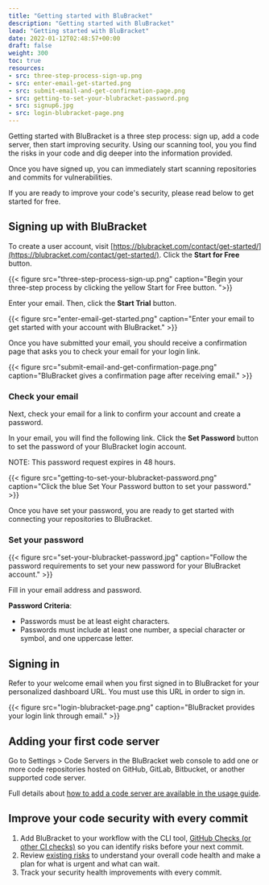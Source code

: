 ```yaml
---
title: "Getting started with BluBracket"
description: "Getting started with BluBracket"
lead: "Getting started with BluBracket"
date: 2022-01-12T02:48:57+00:00
draft: false
weight: 300
toc: true
resources:
- src: three-step-process-sign-up.png
- src: enter-email-get-started.png
- src: submit-email-and-get-confirmation-page.png
- src: getting-to-set-your-blubracket-password.png
- src: signup6.jpg
- src: login-blubracket-page.png
---
```


Getting started with BluBracket is a three step process: sign up, add a code server, then start improving security. Using our scanning tool, you you find the risks in your code and dig deeper into the information provided.

Once you have signed up, you can immediately start scanning repositories and commits for vulnerabilities.

If you are ready to improve your code's security, please read below to get started for free.

## Signing up with BluBracket

To create a user account, visit [https://blubracket.com/contact/get-started/](https://blubracket.com/contact/get-started/). Click the **Start for Free** button.

{{< figure src="three-step-process-sign-up.png" caption="Begin your three-step process by clicking the yellow Start for Free button. ">}}

Enter your email. Then, click the **Start Trial** button.

{{< figure src="enter-email-get-started.png" caption="Enter your email to get started with your account with BluBracket." >}}


Once you have submitted your email, you should receive a confirmation page that asks you to check your email for your login link.  

{{< figure src="submit-email-and-get-confirmation-page.png" caption="BluBracket gives a confirmation page after receiving email." >}}


### Check your email

Next, check your email for a link to confirm your account and create a password.

In your email, you will find the following link. Click the **Set Password** button to set the password of your BluBracket login account.

NOTE: This password request expires in 48 hours.

{{< figure src="getting-to-set-your-blubracket-password.png" caption="Click the blue Set Your Password button to set your password." >}}

Once you have set your password, you are ready to get started with connecting your repositories to BluBracket.

### Set your password

{{< figure src="set-your-blubracket-password.jpg" caption="Follow the password requirements to set your new password for your BluBracket account." >}}

Fill in your email address and password.

**Password Criteria**:

- Passwords must be at least eight characters.
- Passwords must include at least one number, a special character or symbol, and one uppercase letter.

## Signing in

Refer to your welcome email when you first signed in to BluBracket for your personalized dashboard URL. You must use this URL in order to sign in.

{{< figure src="login-blubracket-page.png" caption="BluBracket provides your login link through email." >}}

## Adding your first code server

Go to Settings > Code Servers in the BluBracket web console to add one or more code repositories hosted on GitHub, GitLab, Bitbucket, or another supported code server.

Full details about [how to add a code server are available in the usage guide](https://docs.blubracket.com/how-to/add-code-servers/).

## Improve your code security with every commit

1. Add BluBracket to your workflow with the CLI tool, [GitHub Checks (or other CI checks)](https://docs.blubracket.com/api/ci-checks/) so you can identify risks before your next commit.
2. Review [existing risks](https://docs.blubracket.com/intro/key-workflows/#understanding-and-taking-action-on-existing-risks) to understand your overall code health and make a plan for what is urgent and what can wait.
3. Track your security health improvements with every commit.
